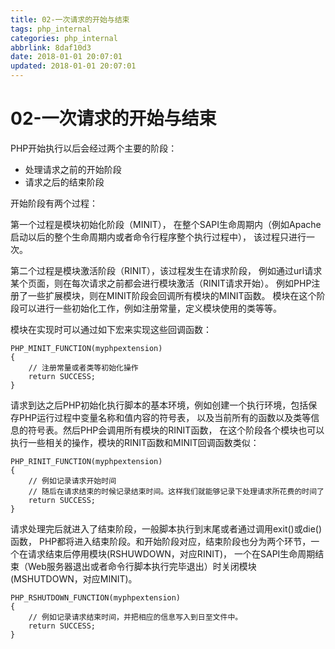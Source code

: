 ```yaml
---
title: 02-一次请求的开始与结束
tags: php_internal
categories: php_internal
abbrlink: 8daf10d3
date: 2018-01-01 20:07:01
updated: 2018-01-01 20:07:01
---
```

# 02-一次请求的开始与结束
PHP开始执行以后会经过两个主要的阶段：

- 处理请求之前的开始阶段
- 请求之后的结束阶段

开始阶段有两个过程：

第一个过程是模块初始化阶段（MINIT）， 在整个SAPI生命周期内（例如Apache启动以后的整个生命周期内或者命令行程序整个执行过程中）， 该过程只进行一次。

第二个过程是模块激活阶段（RINIT），该过程发生在请求阶段， 例如通过url请求某个页面，则在每次请求之前都会进行模块激活（RINIT请求开始）。 例如PHP注册了一些扩展模块，则在MINIT阶段会回调所有模块的MINIT函数。 模块在这个阶段可以进行一些初始化工作，例如注册常量，定义模块使用的类等等。

模块在实现时可以通过如下宏来实现这些回调函数：

    PHP_MINIT_FUNCTION(myphpextension)
    {
        // 注册常量或者类等初始化操作
        return SUCCESS;
    }

请求到达之后PHP初始化执行脚本的基本环境，例如创建一个执行环境，包括保存PHP运行过程中变量名称和值内容的符号表， 以及当前所有的函数以及类等信息的符号表。然后PHP会调用所有模块的RINIT函数， 在这个阶段各个模块也可以执行一些相关的操作，模块的RINIT函数和MINIT回调函数类似：

    PHP_RINIT_FUNCTION(myphpextension)
    {
        // 例如记录请求开始时间
        // 随后在请求结束的时候记录结束时间。这样我们就能够记录下处理请求所花费的时间了
        return SUCCESS;
    }

请求处理完后就进入了结束阶段，一般脚本执行到末尾或者通过调用exit()或die()函数， PHP都将进入结束阶段。和开始阶段对应，结束阶段也分为两个环节，一个在请求结束后停用模块(RSHUWDOWN，对应RINIT)， 一个在SAPI生命周期结束（Web服务器退出或者命令行脚本执行完毕退出）时关闭模块(MSHUTDOWN，对应MINIT)。

    PHP_RSHUTDOWN_FUNCTION(myphpextension)
    {
        // 例如记录请求结束时间，并把相应的信息写入到日至文件中。
        return SUCCESS;
    }
